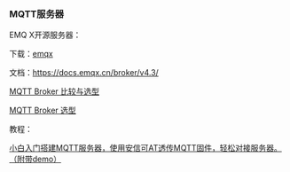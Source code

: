 ### MQTT服务器

EMQ X开源服务器：

下载：[emqx](https://www.emqx.io/downloads#broker)

文档：https://docs.emqx.cn/broker/v4.3/



[MQTT Broker 比较与选型](https://blog.csdn.net/p1279030826/article/details/107916531)

[MQTT Broker 选型](https://www.jianshu.com/p/cf91f4bea071)



教程：

[小白入门搭建MQTT服务器，使用安信可AT透传MQTT固件，轻松对接服务器。（附带demo）](https://aithinker.blog.csdn.net/article/details/104625213)

